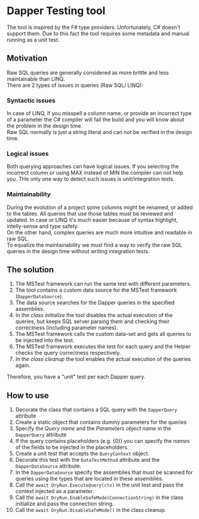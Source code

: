 # Dapper Testing tool

The tool is inspired by the F# type providers. Unfortunately, C# doesn't support them. Due to this fact the tool requires some metadata and manual running as a unit test.  

## Motivation
Raw SQL queries are generally considered as more brittle and less maintainable than LINQ.  
There are 2 types of issues in queries (Raw SQL/ LINQ):

### Syntactic issues

In case of LINQ, if you misspell a column name, or provide an incorrect type of a parameter the C# compiler will fail the build and you will know about the problem in the design time.  
Raw SQL normally is just a string literal and can not be verified in the design time.  

### Logical issues

Both querying approaches can have logical issues. If you selecting the incorrect column or using MAX instead of MIN the compiler can not help you. THe only one way to detect such issues is unit/integration tests.  

### Maintainability
During the evolution of a project some columns might be renamed, or added to the tables. All queries that use those tables must be reviewed and updated. In case or LINQ it's much easier because of syntax highlight, intelly-sense and type safety.  
On the other hand, complex queries are much more intuitive and readable in raw SQL.  
To equalize the maintainability we must find a way to verify the raw SQL queries in the design time without writing integration tests.

## The solution
1. The MSTest framework can run the same test with different parameters. 
2. The tool contains a custom data source for the MSTest framework (`DapperDataSource`).
3. The data source searches for the Dapper queries in the specified assemblies.
4. In the _class initialize_ the tool disables the actual execution of the queries, but keeps SQL server parsing them and checking their correctness (including parameter names).
5. The MSTest framework calls the custom data-set and gets all queries to be injected into the test.
6. The MSTest framework executes the test for each query and the Helper checks the query correctness respectively.
7. In the _class cleanup_ the tool enables the actual execution of the queries again.

Therefore, you have a "unit" test per each Dapper query.

## How to use
1. Decorate the class that contains a SQL query with the `DapperQuery` attribute
2. Create a static object that contains dummy parameters for the queries
3. Specify the _Query name_ and the _Parameters object name_ in the `DapperQuery` attribute
4. If the query contains placeholders (e.g. {0}) you can specify the _names_ of the fields to be injected in the placeholders.
5. Create a unit test that accepts the `QueryContext` object.
6. Decorate this test with the `DataTestMethod` attribute and the `DapperDataSource` attribute.
7. In the `DapperDataSource` specify the assemblies that must be scanned for queries using the types that are located in these assemblies.
8. Call the `await DryRun.ExecuteQuery(ctx)` in the unit test and pass the context injected as a parameter.
9. Call the `await DryRun.EnableSafeMode(ConnectionString)` in the class initialize and pass the connection string.
10. Call the `await DryRun.DisableSafeMode()` in the class cleanup.